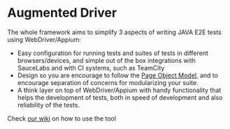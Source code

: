# Augmented Driver

The whole framework aims to simplify 3 aspects of writing JAVA E2E tests using WebDriver/Appium:
* Easy configuration for running tests and suites of tests in different browsers/devices, and simple out of the box integrations with SauceLabs and with CI systems, such as TeamCity
* Design so you are encourage to follow the [Page Object Model](https://code.google.com/p/selenium/wiki/PageObjects), and to encourage separation of concerns for modularizing your suite.
* A think layer on top of WebDriver/Appium with handy functionality that helps the development of tests, both in speed of development and also reliability of the tests.  

Check [our wiki](www.google.com) on how to use the tool
